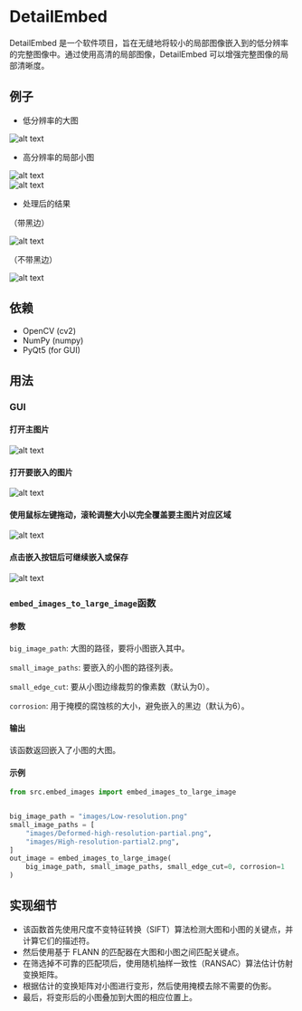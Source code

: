 # DetailEmbed
DetailEmbed 是一个软件项目，旨在无缝地将较小的局部图像嵌入到的低分辨率的完整图像中。通过使用高清的局部图像，DetailEmbed 可以增强完整图像的局部清晰度。

## 例子
- 低分辨率的大图
  
![alt text](images/Low-resolution.png)

- 高分辨率的局部小图
  
![alt text](images/Deformed-high-resolution-partial.png)   
![alt text](images/High-resolution-partial2.png)

- 处理后的结果
  
（带黑边）

![alt text](images/out-keep-edge.png) 

（不带黑边）

![alt text](images/out.png)

## 依赖
- OpenCV (cv2)
- NumPy (numpy)
- PyQt5 (for GUI)

## 用法
### GUI
#### 打开主图片
  
![alt text](images/1.png)

#### 打开要嵌入的图片
  
![alt text](images/2.png)

#### 使用鼠标左键拖动，滚轮调整大小以完全覆盖要主图片对应区域

![alt text](images/3.png)

#### 点击嵌入按钮后可继续嵌入或保存 
 
![alt text](images/4.png)

### `embed_images_to_large_image`函数
#### 参数

`big_image_path`: 大图的路径，要将小图嵌入其中。

`small_image_paths`: 要嵌入的小图的路径列表。

`small_edge_cut`: 要从小图边缘裁剪的像素数（默认为0）。

`corrosion`: 用于掩模的腐蚀核的大小，避免嵌入的黑边（默认为6）。
#### 输出
该函数返回嵌入了小图的大图。
#### 示例
```python
from src.embed_images import embed_images_to_large_image


big_image_path = "images/Low-resolution.png"
small_image_paths = [
    "images/Deformed-high-resolution-partial.png",
    "images/High-resolution-partial2.png",
]
out_image = embed_images_to_large_image(
    big_image_path, small_image_paths, small_edge_cut=0, corrosion=1
)

```
## 实现细节
- 该函数首先使用尺度不变特征转换（SIFT）算法检测大图和小图的关键点，并计算它们的描述符。
- 然后使用基于 FLANN 的匹配器在大图和小图之间匹配关键点。
- 在筛选掉不可靠的匹配项后，使用随机抽样一致性（RANSAC）算法估计仿射变换矩阵。
- 根据估计的变换矩阵对小图进行变形，然后使用掩模去除不需要的伪影。
- 最后，将变形后的小图叠加到大图的相应位置上。
